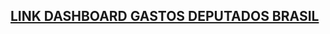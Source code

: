 ## [LINK DASHBOARD GASTOS DEPUTADOS BRASIL](http://metabase-gastos-deputados.herokuapp.com/public/dashboard/50931952-33f3-4942-89a7-2098f945733a?data_in%25C3%25ADcio=2019-01-01#theme=night)
